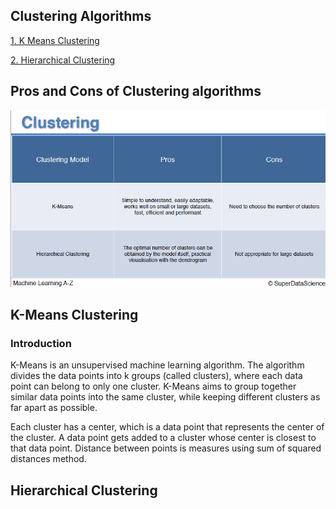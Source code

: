 ## Clustering Algorithms

[1. K Means Clustering](K_Means)

[2. Hierarchical Clustering](Hierarchical_Clustering)

## Pros and Cons of Clustering algorithms

![Img](img/Pros_Cons.png)

## K-Means Clustering

### Introduction
K-Means is an unsupervised machine learning algorithm. The algorithm divides the data points into k groups (called clusters), where each data point can belong to only one cluster. K-Means aims to group together similar data points into the same cluster, while keeping different clusters as far apart as possible. 

Each cluster has a center, which is a data point that represents the center of the cluster. A data point gets added to a cluster whose center is closest to that data point. Distance between points is measures using sum of squared distances method.


## Hierarchical Clustering